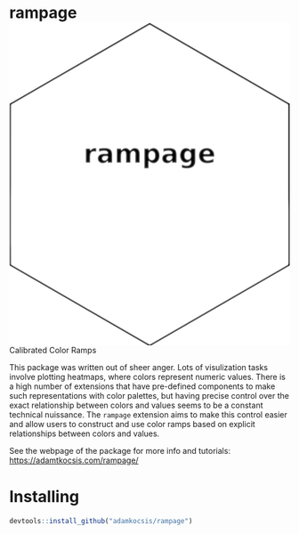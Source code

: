 
# rampage<img src="man/figures/logo.png" align="right" />

Calibrated Color Ramps

This package was written out of sheer anger. Lots of visulization tasks
involve plotting heatmaps, where colors represent numeric values. There
is a high number of extensions that have pre-defined components to make
such representations with color palettes, but having precise control
over the exact relationship between colors and values seems to be a
constant technical nuissance. The `rampage` extension aims to make this
control easier and allow users to construct and use color ramps based on
explicit relationships between colors and values.

See the webpage of the package for more info and tutorials:
<https://adamtkocsis.com/rampage/>

# Installing

``` r
devtools::install_github("adamkocsis/rampage")
```
